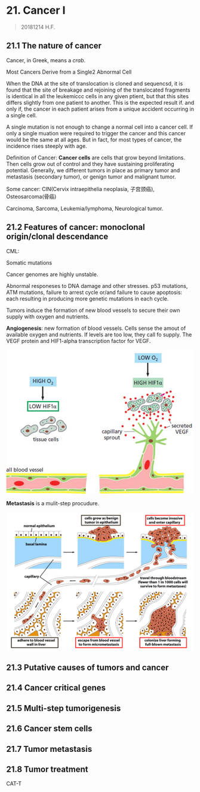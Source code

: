 # 21. Cancer I
>20181214 H.F.


## 21.1 The nature of cancer
Cancer, in Greek, means a _crab_.

Most Cancers Derive from a Single2 Abnormal Cell

When the DNA at the site of translocation is cloned and sequencsd, it is found
that the site of breakage and rejoining of the translocated fragments is
identical in all the leukemiccc cells in any given ptient, but that this sites
differs slightly from one patient to another. This is the expected result if.
and only if, the cancer in each patient arises from a unique accident occurring
in a single cell.

A single mutation is not enough to change a normal cell into a cancer cell.
If only a single muation were required to trigger the cancer and this cancer
would be the same at all ages. But in fact, for most types of cancer, the
incidence rises steeply with age.

Definition of Cancer: **Cancer cells** are cells that grow beyond limitations.
Then cells grow out of control and they have sustaining proliferating potential.
Generally, we different tumors in place as primary tumor and metastasis
(secondary tumor), or genign tumor and malignant tumor.

Some cancer: CIN(Cervix intraepithelia neoplasia, 子宫颈癌), Osteosarcoma(骨癌)


Carcinoma, Sarcoma, Leukemia/lymphoma, Neurological tumor.


## 21.2 Features of cancer: monoclonal origin/clonal descendance

CML:

Somatic mutations

Cancer genomes are highly unstable.

Abnormal responeses to DNA damage and other stresses. p53 mutations, ATM
mutations, failure to arrest cycle or/and failure to cause apoptosis: each
resulting in producing more genetic mutations in each cycle.

Tumors induce the formation of new blood vessels to secure their own supply
with oxygen and nutrients.

**Angiogenesis**: new formation of blood vessels. Cells sense the amout of
available oxygen and nutrients. If levels are too low, they call fo supply. The
VEGF protein and HIF1-alpha transcription factor for VEGF.

![Angiogensis](21/Angiogenesis.png)

**Metastasis** is a mulit-step procudure.

![Metastasis](21/Metastasis.png)

## 21.3 Putative causes of tumors and cancer


## 21.4 Cancer critical genes


## 21.5 Multi-step tumorigenesis


## 21.6 Cancer stem cells

## 21.7 Tumor metastasis

## 21.8 Tumor treatment
CAT-T
